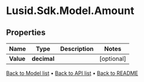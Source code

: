 # Lusid.Sdk.Model.Amount

## Properties

Name | Type | Description | Notes
------------ | ------------- | ------------- | -------------
**Value** | **decimal** |  | [optional] 

[Back to Model list](../README.md#documentation-for-models) &#8226; [Back to API list](../README.md#documentation-for-api-endpoints) &#8226; [Back to README](../README.md)

